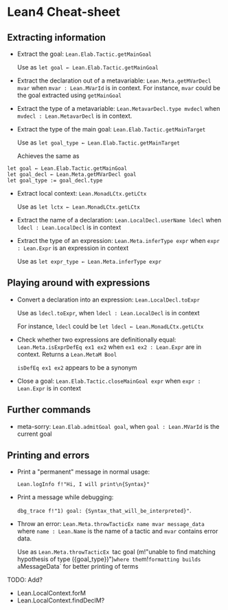 #  Lean4 Cheat-sheet

##  Extracting information

* Extract the goal: `Lean.Elab.Tactic.getMainGoal`

  Use as `let goal ← Lean.Elab.Tactic.getMainGoal`
* Extract the declaration out of a metavariable: `Lean.Meta.getMVarDecl mvar`
  when `mvar : Lean.MVarId` is in context.
  For instance, `mvar` could be the goal extracted using `getMainGoal`
* Extract the type of a metavariable: `Lean.MetavarDecl.type mvdecl`
  when `mvdecl : Lean.MetavarDecl` is in context.
* Extract the type of the main goal: `Lean.Elab.Tactic.getMainTarget`

  Use as `let goal_type ← Lean.Elab.Tactic.getMainTarget`

  Achieves the same as 
```lean
let goal ← Lean.Elab.Tactic.getMainGoal
let goal_decl ← Lean.Meta.getMVarDecl goal
let goal_type := goal_decl.type
```
* Extract local context: `Lean.MonadLCtx.getLCtx`

  Use as `let lctx ← Lean.MonadLCtx.getLCtx`
* Extract the name of a declaration: `Lean.LocalDecl.userName ldecl`
  when `ldecl : Lean.LocalDecl` is in context
* Extract the type of an expression: `Lean.Meta.inferType expr`
  when `expr : Lean.Expr` is an expression in context

  Use as `let expr_type ← Lean.Meta.inferType expr`

##  Playing around with expressions

* Convert a declaration into an expression: `Lean.LocalDecl.toExpr`
  
  Use as `ldecl.toExpr`, when `ldecl : Lean.LocalDecl` is in context
  
  For instance, `ldecl` could be `let ldecl ← Lean.MonadLCtx.getLCtx`
* Check whether two expressions are definitionally equal: `Lean.Meta.isExprDefEq ex1 ex2`
  when `ex1 ex2 : Lean.Expr` are in context. Returns a `Lean.MetaM Bool`
  
  `isDefEq ex1 ex2` appears to be a synonym
* Close a goal: `Lean.Elab.Tactic.closeMainGoal expr`
  when `expr : Lean.Expr` is in context

##  Further commands

* meta-sorry: `Lean.Elab.admitGoal goal`, when `goal : Lean.MVarId` is the current goal

##  Printing and errors

* Print a "permanent" message in normal usage:

  `Lean.logInfo f!"Hi, I will print\n{Syntax}"`
* Print a message while debugging:

  `dbg_trace f!"1) goal: {Syntax_that_will_be_interpreted}"`.
* Throw an error: `Lean.Meta.throwTacticEx name mvar message_data`
  where `name : Lean.Name` is the name of a tactic and `mvar` contains error data.
  
  Use as `Lean.Meta.throwTacticEx `tac goal (m!"unable to find matching hypothesis of type ({goal_type})")`
  where the `m!` formatting builds a `MessageData` for better printing of terms

TODO: Add?
* Lean.LocalContext.forM
* Lean.LocalContext.findDeclM?
